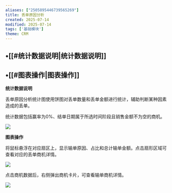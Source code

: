 ```yaml
---
aliases: ["2505895446739565269"]
title: 丢单原因分析
created: 2025-07-14
modified: 2025-07-14
tags: ['基础模块']
theme: CRM
---
```


## •[[#统计数据说明|统计数据说明]]

## •[[#图表操作|图表操作]]

**统计数据说明**

丢单原因分析统计图使用饼图对丢单数量和丢单金额进行统计，辅助判断某种因素造成的丢单。

统计数据包括赢率为0%、结单日期属于所选时间阶段且销售金额不为空的商机。

![](https://myhelpdoc.oss-cn-heyuan.aliyuncs.com/mdimages/a40d19c6a3cc6ec56f6fd6be1703f9f1.jpg)

**图表操作**

将鼠标悬浮在对应扇区上，显示输单原因、占比和总计输单金额。点击扇形区域可查看对应的丢单商机详情。

![](https://myhelpdoc.oss-cn-heyuan.aliyuncs.com/mdimages/6157e8d90a323740ce86be6f9d64318b.jpg)

点击商机数据后，右侧弹出商机卡片，可查看输单商机详情。

![](https://myhelpdoc.oss-cn-heyuan.aliyuncs.com/mdimages/f2a9ba3bda1734d51d7ac2d9dd0f7349.jpg)

